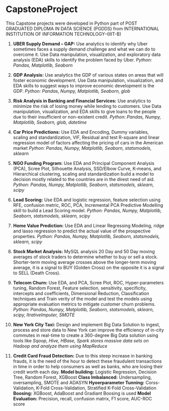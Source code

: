 # CapstoneProject
 
This Capstone projects were developed in Python part of POST GRADUATED DIPLOMA IN DATA SCIENCE (PGDDS) from
INTERNATIONAL INSTITUTION OF INFORMATION TECHNOLOGY–(IIIT-B)
<ol>
<li>
 <p>
 
**UBER Supply Demand – GAP:** Use analytics to identify why Uber sometimes faces a supply demand challenge and what we can do to overcome it. Use Data manipulation, visualization, and exploratory data analysis (EDA) skills to identify the problem faced by Uber. <em> Python: Pandas, Matplotlib, Seaborn </em> 

</p>
</li>
<li>
<p>
 
**GDP Analysis:** Use analytics the GDP of various states on areas that will foster economic development. Use Data manipulation, visualization, and EDA skills to suggest ways to improve economic development is the GDP. <em> Python: Pandas, Numpy, Matplotlib, Seaborn, glob </em>

</p>
</li>
<li>
<p>
 
**Risk Analysis in Banking and Financial Services:** Use analytics to minimize the risk of losing money while lending to customers. Use Data manipulation, visualization, and EDA skills to give loans to the people due to their insufficient or non-existent credit. <em> Python: Pandas, Numpy, Matplotlib, Seaborn, glob, datetime </em>

</p>
</li>
<li>
<p>
 
**Car Price Predictions:** Use EDA and Encoding, Dummy variables, scaling and standardization, VIF, Residual and test R-square and linear regression model of factors affecting the pricing of cars in the American market <em> Python: Pandas, Numpy, Matplotlib, Seaborn, statsmodels, sklearn </em>

</p>
</li>
<li>
<p>
 
**NGO Funding Program:** Use EDA and Principal Component Analysis (PCA), Scree Plot, Silhouette Analysis, SSD/Elbow Curve, K-means, and Hierarchical clustering, scaling and standardization build a model to decision mostly related to the countries are in the direst need of aid. <em> Python: Pandas, Numpy, Matplotlib, Seaborn, statsmodels, sklearn, scipy </em>

</p>
</li>
<li>
<p>
 
**Lead Scoring:** Use EDA and logistic regression, feature selection using RFE, confusion metric, ROC, PCA, Incremental PCA Predictive Modelling skill to build a Lead Scoring model. <em> Python: Pandas, Numpy, Matplotlib, Seaborn, statsmodels, sklearn, scipy </em>

</p>
</li>
<li>
<p>
 
**Home Value Prediction:** Use EDA and Linear Regressing Modeling, ridge and lasso regression to predict the actual value of the prospective properties. <em> Python: Pandas, Numpy, Matplotlib, Seaborn, statsmodels, sklearn, scipy </em>

</p>
</li>

<li>
<p>

**Stock Market Analysis:** MySQL analysis 20 Day and 50 Day moving averages of stock traders to determine whether to buy or sell a stock. Shorter-term moving average crosses above the longer-term moving average, it is a signal to BUY (Golden Cross) on the opposite it is a signal to SELL (Death Cross).

</p>
</li>
<li>
<p>
 

**Telecom Churn:** Use EDA, and PCA, Scree Plot, ROC, Hyper-parameters tuning, Random Forest, Feature selection, sensitivity, specificity, intercepts and coefficients, Dimensional Reduction, Classification techniques and Train verity of the model and test the models using appropriate evaluation metrics to mitigate customer churn problems. <em> Python: Pandas, Numpy, Matplotlib, Seaborn, statsmodels, sklearn, scipy, ItrativeImputer, SMOTE </em>

</p>
</li>
<li>
<p>
 

**New York City Taxi:** Design and implement Big Data Solution to ingest, process and store data to New York can improve the efficiency of in-city commutes in real-time to create a 360-degree Big Data solution using tools like <em> Sqoop, Hive, HBase, Spark stores massive data sets on Hadoop and analyze them using MapReduce </em>

</p>
</li>
<li>
<p>

**Credit Card Fraud Detection:** Due to this steep increase in banking frauds, it is the need of the hour to detect these fraudulent transactions in time in order to help consumers as well as banks, who are losing their credit worth each day.
**Model building:** Logistic Regression, Decision Tree, Random Forest, XGBoost
**Class Imbalanced:** Undersampling, oversampling, SMOTE and ADASYN 
**Hyoerparameter Tunning:** Corss-Validation, K-Fold Cross-Validation, Stratified K-Fold Cross-Validation
**Boosing:** XGBoost, AdaBoost and Gradiant Boosing is used
**Model Evaluation:** Precision, recall, confusion matrix, F1 score, AUC-ROC score

</p>
</li>

 
</ol>
